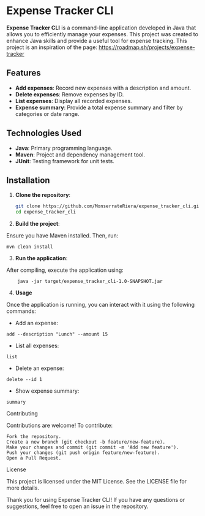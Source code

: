 # Expense Tracker CLI

**Expense Tracker CLI** is a command-line application developed in Java that allows you to efficiently manage your expenses. This project was created to enhance Java skills and provide a useful tool for expense tracking.
This project is an inspiration of the page: https://roadmap.sh/projects/expense-tracker

## Features

- **Add expenses**: Record new expenses with a description and amount.
- **Delete expenses**: Remove expenses by ID.
- **List expenses**: Display all recorded expenses.
- **Expense summary**: Provide a total expense summary and filter by categories or date range.

## Technologies Used

- **Java**: Primary programming language.
- **Maven**: Project and dependency management tool.
- **JUnit**: Testing framework for unit tests.

## Installation

1. **Clone the repository**:

   ```bash
   git clone https://github.com/MonserrateRiera/expense_tracker_cli.git
   cd expense_tracker_cli
   ```

2. **Build the project**:

Ensure you have Maven installed. Then, run:
```
mvn clean install
```
3. **Run the application**:

After compiling, execute the application using:
```
    java -jar target/expense_tracker_cli-1.0-SNAPSHOT.jar
```
4. **Usage**

Once the application is running, you can interact with it using the following commands:

  -  Add an expense:
```
add --description "Lunch" --amount 15
```
  - List all expenses:
```
list
```

  - Delete an expense:
```
delete --id 1
```
  - Show expense summary:
```
summary
```
Contributing

Contributions are welcome! To contribute:

    Fork the repository.
    Create a new branch (git checkout -b feature/new-feature).
    Make your changes and commit (git commit -m 'Add new feature').
    Push your changes (git push origin feature/new-feature).
    Open a Pull Request.

License

This project is licensed under the MIT License. See the LICENSE file for more details.

Thank you for using Expense Tracker CLI! If you have any questions or suggestions, feel free to open an issue in the repository.
